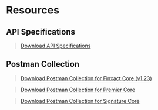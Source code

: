 # Resources

## API Specifications

<!-- theme: info -->  
> [Download API Specifications](https://github.com/Fiserv/banking-hub/files/11222397/esf-service-swagger-release-11.0.0.2023.1.zip)

## Postman Collection

<!-- theme: info -->  
> [Download Postman Collection for Finxact Core (v1.23)](https://github.com/Fiserv/banking-hub/files/13499745/Banking.Hub.-.Finxact.-.Trial.Plan.Postman.Collection.postman_collection.zip)


<!-- theme: info -->  
> [Download Postman Collection for Premier Core](https://github.com/Fiserv/banking-hub/files/11728540/Banking.Hub.-.Premier.-.Trial.Plan.Postman.Collection.zip)



<!-- theme: info -->  
> [Download Postman Collection for Signature Core](https://github.com/Fiserv/banking-hub/files/12516540/Banking.Hub.-.Signature.-.Trial.Plan.Postman.Collection.zip)



<!--
FNX postman v1.21: https://github.com/Fiserv/banking-hub/files/12461848/Banking.Hub.-.Finxact.-.Trial.Plan.Postman.Collection.zip

[Banking Hub - Finxact - Trial Plan Postman Collection.zip](https://github.com/Fiserv/banking-hub/files/12461848/Banking.Hub.-.Finxact.-.Trial.Plan.Postman.Collection.zip)

FNX postman old:   https://github.com/Fiserv/banking-hub/files/12359747/Banking.Hub.-.Finxact.-.Trial.Plan.Postman.Collection.zip
## API Specifications

  [![downoad-icon-BH]][BH]  

## Postman Collection

  [![downoad-icon-PRM]][PRM]      [![downoad-icon-SIG]][SIG]  


[downoad-icon-PRM]: https://github.com/Fiserv/banking-hub/assets/81968767/934da291-c743-41cb-9325-16cf2c8d7bda
[PRM]: https://github.com/Fiserv/banking-hub/files/11728540/Banking.Hub.-.Premier.-.Trial.Plan.Postman.Collection.zip


[downoad-icon-SIG]: https://github.com/Fiserv/banking-hub/assets/81968767/b4c09878-6e73-4e9e-9171-74bcd3e4f8b6
[SIG]: https://github.com/Fiserv/banking-hub/files/11710490/Banking.Hub.-.Signature.-.Trial.Plan.Postman.Collection.zip


[downoad-icon-BH]: https://github.com/Fiserv/banking-hub/assets/81968767/4c31d642-7574-413e-b02e-32f7ad1ae504
[BH]: https://github.com/Fiserv/banking-hub/files/11222397/esf-service-swagger-release-11.0.0.2023.1.zip

-->
